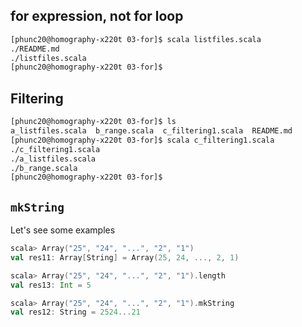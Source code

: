 ## for expression, not for loop



```bash
[phunc20@homography-x220t 03-for]$ scala listfiles.scala
./README.md
./listfiles.scala
[phunc20@homography-x220t 03-for]$
```

## Filtering

```bash
[phunc20@homography-x220t 03-for]$ ls
a_listfiles.scala  b_range.scala  c_filtering1.scala  README.md
[phunc20@homography-x220t 03-for]$ scala c_filtering1.scala
./c_filtering1.scala
./a_listfiles.scala
./b_range.scala
[phunc20@homography-x220t 03-for]$
```


## `mkString`
Let's see some examples
```scala
scala> Array("25", "24", "...", "2", "1")
val res11: Array[String] = Array(25, 24, ..., 2, 1)

scala> Array("25", "24", "...", "2", "1").length
val res13: Int = 5

scala> Array("25", "24", "...", "2", "1").mkString
val res12: String = 2524...21
```
